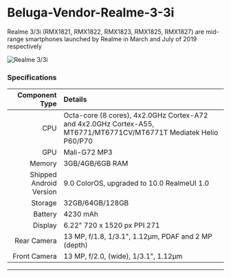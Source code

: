 # Beluga-Vendor-Realme-3-3i
Realme 3/3i (RMX1821, RMX1822, RMX1823, RMX1825, RMX1827) are mid-range smartphones launched by Realme in March and July of 2019 respectively

![Realme 3/3i](https://fdn2.gsmarena.com/vv/bigpic/realme-3.jpg "Realme 3/3i")

### Specifications

Component Type | Details
-------:|:-------------------------
CPU     | Octa-core (8 cores), 4x2.0GHz Cortex-A72 and 4x2.0GHz Cortex-A55, MT6771/MT6771CV/MT6771T Mediatek Helio P60/P70
GPU     | Mali-G72 MP3
Memory  | 3GB/4GB/6GB RAM
Shipped Android Version | 9.0 ColorOS, upgraded to 10.0 RealmeUI 1.0
Storage | 32GB/64GB/128GB
Battery | 4230 mAh
Display | 6.22" 720 x 1520 px PPI 271
Rear Camera | 13 MP, f/1.8, 1/3.1", 1.12µm, PDAF and 2 MP (depth)
Front Camera | 13 MP, f/2.0, (wide), 1/3.1", 1.12µm

---
